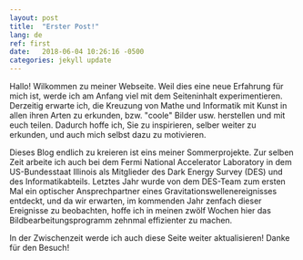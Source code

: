 ```yaml
---
layout: post
title:  "Erster Post!"
lang: de
ref: first
date:   2018-06-04 10:26:16 -0500
categories: jekyll update
---
```


Hallo! Wilkommen zu meiner Webseite. Weil dies eine neue Erfahrung für mich ist, werde ich am Anfang viel mit dem Seiteninhalt experimentieren. Derzeitig erwarte ich, die Kreuzung von Mathe und Informatik mit Kunst in allen ihren Arten zu erkunden, bzw. "coole" Bilder usw. herstellen und mit euch teilen. Dadurch hoffe ich, Sie zu inspirieren, selber weiter zu erkunden, und auch mich selbst dazu zu motivieren.

Dieses Blog endlich zu kreieren ist eins meiner Sommerprojekte. Zur selben Zeit arbeite ich auch bei dem Fermi National Accelerator Laboratory in dem US-Bundesstaat Illinois als Mitglieder des Dark Energy Survey (DES) und des Informatikabteils. Letztes Jahr wurde von dem DES-Team zum ersten Mal ein optischer Ansprechpartner eines Gravitationswellenereignisses entdeckt, und da wir erwarten, im kommenden Jahr zenfach dieser Ereignisse zu beobachten, hoffe ich in meinen zwölf Wochen hier das Bildbearbeitungsprogramm zehnmal effizienter zu machen.

In der Zwischenzeit werde ich auch diese Seite weiter aktualisieren! Danke für den Besuch!
